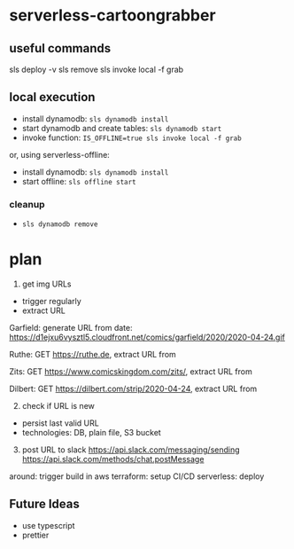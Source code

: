 # serverless-cartoongrabber

## useful commands

sls deploy -v
sls remove
sls invoke local -f grab

## local execution

- install dynamodb: `sls dynamodb install`
- start dynamodb and create tables: `sls dynamodb start`
- invoke function: `IS_OFFLINE=true sls invoke local -f grab`

or, using serverless-offline:

- install dynamodb: `sls dynamodb install`
- start offline: `sls offline start`

### cleanup

- `sls dynamodb remove`

# plan

1. get img URLs

- trigger regularly
- extract URL

Garfield:
generate URL from date: https://d1ejxu6vysztl5.cloudfront.net/comics/garfield/2020/2020-04-24.gif

Ruthe:
GET https://ruthe.de, extract URL from <meta property="og:image" content="https://ruthe.de/cartoons/strip_2229.jpg">

Zits:
GET https://www.comicskingdom.com/zits/, extract URL from <meta property="og:image" content="https://safr.kingfeatures.com/api/img.php?e=gif&s=c&file=Wml0cy8yMDIwLzA0L1ppdHMuMjAyMDA0MjRfMTUzNi5naWY=" />

Dilbert:
GET https://dilbert.com/strip/2020-04-24, extract URL from <meta property="og:image" content="http://assets.amuniversal.com/aa119890567f0138f584005056a9545d"/>

2. check if URL is new

- persist last valid URL
- technologies: DB, plain file, S3 bucket

3. post URL to slack
   https://api.slack.com/messaging/sending
   https://api.slack.com/methods/chat.postMessage

around:
trigger build in aws
terraform: setup CI/CD
serverless: deploy

## Future Ideas

- use typescript
- prettier
